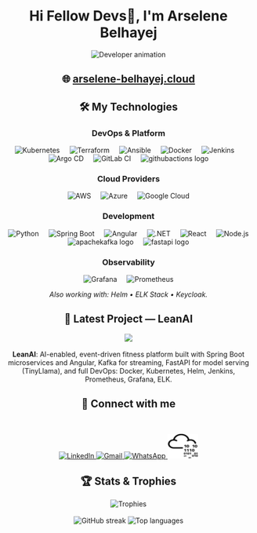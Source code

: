 <h1 align="center">Hi Fellow Devs👋, I'm Arselene Belhayej</h1>

<div align="center">
  <img height="200" src="https://mir-s3-cdn-cf.behance.net/project_modules/source/06f21a161921919.63cd7887d0a70.gif" alt="Developer animation" />
</div>
<h2 align="center">
  🌐&nbsp;<a href="https://arselene-belhayej.cloud" target="_blank" rel="noopener noreferrer"><strong>arselene-belhayej.cloud</strong></a>
</h2>

<h2 align="center">🛠️ My Technologies</h2>
<h3 align="center">DevOps & Platform</h3>
<p align="center">
  <img src="https://cdn.jsdelivr.net/gh/devicons/devicon/icons/kubernetes/kubernetes-plain.svg" height="60" alt="Kubernetes"/>
  <img width="12"/>
  <img src="https://cdn.jsdelivr.net/gh/devicons/devicon/icons/terraform/terraform-original.svg" height="60" alt="Terraform"/>
  <img width="12"/>
  <img src="https://cdn.jsdelivr.net/gh/devicons/devicon/icons/ansible/ansible-original.svg" height="60" alt="Ansible"/>
  <img width="12"/>
  <img src="https://cdn.jsdelivr.net/gh/devicons/devicon/icons/docker/docker-original.svg" height="60" alt="Docker"/>
  <img width="12"/>
  <img src="https://cdn.jsdelivr.net/gh/devicons/devicon/icons/jenkins/jenkins-original.svg" height="60" alt="Jenkins"/>
  <img width="12"/>
  <img src="https://cdn.jsdelivr.net/gh/devicons/devicon/icons/argocd/argocd-original.svg" height="60" alt="Argo CD"/>
  <img width="12"/>
  <img src="https://cdn.jsdelivr.net/gh/devicons/devicon/icons/gitlab/gitlab-original.svg" height="60" alt="GitLab CI"/>
  <img width="12"/>
  <img src="https://skillicons.dev/icons?i=githubactions" height="60" alt="githubactions logo" />
</p>

<!-- Cloud -->
<h3 align="center">Cloud Providers</h3>
<p align="center">
  <img src="https://skillicons.dev/icons?i=aws" height="60" alt="AWS"/>
  <img width="12"/>
  <img src="https://cdn.jsdelivr.net/gh/devicons/devicon/icons/azure/azure-original.svg" height="60" alt="Azure"/>
  <img width="12"/>
  <img src="https://cdn.jsdelivr.net/gh/devicons/devicon/icons/googlecloud/googlecloud-original.svg" height="60" alt="Google Cloud"/>
</p>

<!-- Development -->
<h3 align="center">Development</h3>
<p align="center">
  <img src="https://skillicons.dev/icons?i=py" height="60" alt="Python"/>
  <img width="12"/>
  <img src="https://cdn.jsdelivr.net/gh/devicons/devicon/icons/spring/spring-original.svg" height="60" alt="Spring Boot"/>
  <img width="12"/>
  <img src="https://cdn.jsdelivr.net/gh/devicons/devicon/icons/angularjs/angularjs-original.svg" height="60" alt="Angular"/>
  <img width="12"/>
  <img src="https://cdn.jsdelivr.net/gh/devicons/devicon/icons/dot-net/dot-net-original.svg" height="60" alt=".NET"/>
  <img width="12"/>
  <img src="https://cdn.jsdelivr.net/gh/devicons/devicon/icons/react/react-original.svg" height="60" alt="React"/>
  <img width="12"/>
  <img src="https://cdn.jsdelivr.net/gh/devicons/devicon/icons/nodejs/nodejs-plain-wordmark.svg" height="60" alt="Node.js"/>
  <img width="12" />
  <img src="https://skillicons.dev/icons?i=kafka" height="60" alt="apachekafka logo"  />
  <img width="12" />
  <img src="https://cdn.jsdelivr.net/gh/devicons/devicon/icons/fastapi/fastapi-original.svg" height="60" alt="fastapi logo"  />
  <img width="12" />
</p>

<h3 align="center">Observability</h3>
<p align="center">
  <img src="https://cdn.jsdelivr.net/gh/devicons/devicon/icons/grafana/grafana-original.svg" height="60" alt="Grafana"/>
  <img width="12"/>
  <img src="https://cdn.jsdelivr.net/gh/devicons/devicon/icons/prometheus/prometheus-original.svg" height="60" alt="Prometheus"/>
</p>

<p align="center">
  <i>Also working with: Helm • ELK Stack • Keycloak.</i>
</p>

<h2 align="center">🚀 Latest Project — LeanAI</h2>

<p align="center">
  <a href="https://ibb.co/JRrZ6FDR"><img src="https://i.ibb.co/8DPkv41D/cover.jpg" target="_blank">
  </a>
</p>

<p align="center">
  <b>LeanAI</b>: AI-enabled, event-driven fitness platform built with Spring Boot microservices and Angular, Kafka for streaming, FastAPI for model serving (TinyLlama), and full DevOps: Docker, Kubernetes, Helm, Jenkins, Prometheus, Grafana, ELK.
</p>
<h2 align="center">🤝 Connect with me</h2>
<br/>
<p align="center">
  <a href="https://linkedin.com/in/arselenebelhayej" target="_blank" title="LinkedIn">
    <img src="https://raw.githubusercontent.com/maurodesouza/profile-readme-generator/master/src/assets/icons/social/linkedin/default.svg" width="62" height="50" alt="LinkedIn"/>
  </a>
  <a href="mailto:arselenebelhayej1@gmail.com" target="_blank" title="Email">
    <img src="https://raw.githubusercontent.com/maurodesouza/profile-readme-generator/master/src/assets/icons/social/gmail/default.svg" width="62" height="50" alt="Gmail"/>
  </a>
  <a href="https://wa.me/21692558898" target="_blank" title="WhatsApp">
    <img src="https://raw.githubusercontent.com/maurodesouza/profile-readme-generator/master/src/assets/icons/social/whatsapp/default.svg" width="62" height="50" alt="WhatsApp"/>
  </a>
   <a href="https://tryhackme.com/p/ArseleneBelhayej" target="_blank">
    <img src="https://raw.githubusercontent.com/maurodesouza/profile-readme-generator/master/src/assets/icons/social/tryhackme/default.svg" width="62" height="50" alt="tryhackme logo"  />
  </a>
</p>

<h2 align="center">🏆 Stats & Trophies</h2>
<!-- ======================== -->
<div align="center">
  
  <img src="https://github-profile-trophy.vercel.app?username=ArsaleneBelhayej&theme=dark_lover&column=-1&row=1&margin-w=8&margin-h=8&no-bg=false&no-frame=false&order=4" height="250" alt="Trophies"/>
</div>
<br/>
<div align="center">
  <img src="https://streak-stats.demolab.com?user=ArsaleneBelhayej&locale=en&mode=daily&theme=merko&hide_border=false&border_radius=5&order=3" height="150" alt="GitHub streak"/>   
  <img src="https://github-readme-stats.vercel.app/api/top-langs?username=ArsaleneBelhayej&locale=en&hide_title=false&layout=compact&card_width=320&langs_count=5&theme=merko&hide_border=false" height="150" alt="Top languages"/>
</div>
<br/>

